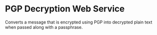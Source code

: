 # PGP Decryption Web Service

Converts a message that is encrypted using PGP into decrypted plain text when passed along with a passphrase.
